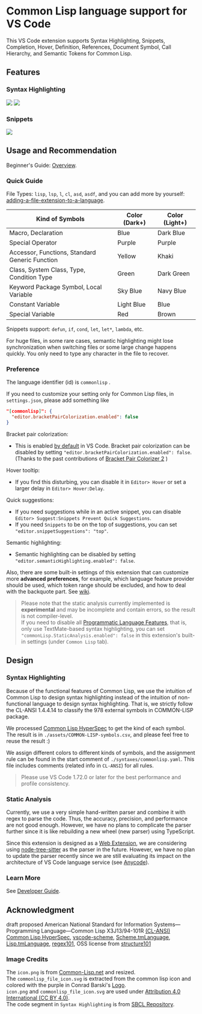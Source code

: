 # Common Lisp language support for VS Code
This VS Code extension supports Syntax Highlighting, Snippets, Completion, Hover, Definition, References, Document Symbol, Call Hierarchy, and Semantic Tokens for Common Lisp.  

## Features

### Syntax Highlighting
<img src="https://raw.githubusercontent.com/qingpeng9802/vscode-common-lisp/master/images/syntax_dark_plus.png">  
  
<img src="https://raw.githubusercontent.com/qingpeng9802/vscode-common-lisp/master/images/syntax_light_plus.png">  

### Snippets
<img src="https://raw.githubusercontent.com/qingpeng9802/vscode-common-lisp/master/images/snippets.gif">

## Usage and Recommendation
Beginner's Guide: [Overview](https://code.visualstudio.com/docs/languages/overview).  

### Quick Guide  

File Types: `lisp`, `lsp`, `l`, `cl`, `asd`, `asdf`, and you can add more by yourself: [adding-a-file-extension-to-a-language](https://code.visualstudio.com/docs/languages/overview#_adding-a-file-extension-to-a-language).

|Kind of Symbols                                           |Color (Dark+)|Color (Light+)|
|-|-|-|
|Macro, Declaration                                        | Blue        | Dark Blue    |
|Special Operator                                          | Purple      | Purple       |
|Accessor, Functions, Standard Generic Function            | Yellow      | Khaki        |
|Class, System Class, Type, Condition Type                 | Green       | Dark Green   |
|Keyword Package Symbol, Local Variable                    | Sky Blue    | Navy Blue    |
|Constant Variable                                         | Light Blue  | Blue         |
|Special Variable                                          | Red         | Brown        |
  
Snippets support: `defun`, `if`, `cond`, `let`, `let*`, `lambda`, etc.
  
For huge files, in some rare cases, semantic highlighting might lose synchronization when switching files or some large change happens quickly. You only need to type any character in the file to recover.

### Preference
The language identifier (id) is `commonlisp` .  

If you need to customize your setting only for Common Lisp files, in `settings.json`, please add something like
```json
"[commonlisp]": {
  "editor.bracketPairColorization.enabled": false
}
```
  
Bracket pair colorization:  
- This is enabled [by default](https://code.visualstudio.com/updates/v1_67#_bracket-pair-colorization-enabled-by-default) in VS Code. Bracket pair colorization can be disabled by setting `"editor.bracketPairColorization.enabled": false`.  
(Thanks to the past contributions of [Bracket Pair Colorizer 2](https://marketplace.visualstudio.com/items?itemName=CoenraadS.bracket-pair-colorizer-2) )
  
Hover tooltip:  
- If you find this disturbing, you can disable it in `Editor> Hover` or set a larger delay in `Editor> Hover:Delay`.

Quick suggestions:
- If you need suggestions while in an active snippet, you can disable `Editor> Suggest:Snippets Prevent Quick Suggestions`.
- If you need `Snippets` to be on the top of suggestions, you can set `"editor.snippetSuggestions": "top"`.

Semantic highlighting:
- Semantic highlighting can be disabled by setting `"editor.semanticHighlighting.enabled": false`.

Also, there are some built-in settings of this extension that can customize more **advanced preferences**,
for example, which language feature provider should be used, which token range should be excluded, and how to deal with the backquote part. See [wiki](https://github.com/qingpeng9802/vscode-common-lisp/wiki/Configuration).  

> Please note that the static analysis currently implemented is **experimental** and may be incomplete and contain errors, so the result is not compiler-level.  
  If you need to disable all [Programmatic Language Features](https://code.visualstudio.com/api/language-extensions/programmatic-language-features), that is, only use TextMate-based syntax highlighting, you can set `"commonLisp.StaticAnalysis.enabled": false` in this extension's built-in settings (under `Common Lisp` tab).

## Design
  
### Syntax Highlighting
Because of the functional features of Common Lisp, we use the intuition of Common Lisp to design syntax highlighting instead of the intuition of non-functional language to design syntax highlighting. That is, we strictly follow the CL-ANSI 1.4.4.14 to classify the 978 external symbols in COMMON-LISP package. 

We processed [Common Lisp HyperSpec](https://www.lispworks.com/documentation/HyperSpec/Front/) to get the kind of each symbol. The result is in `./assets/COMMON-LISP-symbols.csv`, and please feel free to reuse the result :)  

We assign different colors to different kinds of symbols, and the assignment rule can be found in the start comment of `./syntaxes/commonlisp.yaml`. This file includes comments (related info in `CL-ANSI`) for all rules.  

> Please use VS Code 1.72.0 or later for the best performance and profile consistency.  

### Static Analysis
Currently, we use a very simple hand-written parser and combine it with regex to parse the code. Thus, the accuracy, precision, and performance are not good enough. However, we have no plans to complicate the parser further since it is like rebuilding a new wheel (new parser) using TypeScript.    

Since this extension is designed as a [Web Extension](https://code.visualstudio.com/api/extension-guides/web-extensions), we are considering using [node-tree-sitter](https://github.com/tree-sitter/node-tree-sitter) as the parser in the future. However, we have no plan to update the parser recently since we are still evaluating its impact on the architecture of VS Code language service (see [Anycode](https://github.com/microsoft/vscode-anycode)).

### Learn More
See [Developer Guide](https://github.com/qingpeng9802/vscode-common-lisp/blob/master/CONTRIBUTING.md).

## Acknowledgment
draft proposed American National Standard for Information Systems—Programming Language—Common Lisp X3J13/94-101R [(CL-ANSI)](https://franz.com/support/documentation/cl-ansi-standard-draft-w-sidebar.pdf)  
[Common Lisp HyperSpec](https://www.lispworks.com/documentation/HyperSpec/Front/),
[vscode-scheme](https://github.com/sjhuangx/vscode-scheme),
[Scheme.tmLanguage](https://github.com/egrachev/sublime-scheme/blob/master/Scheme.tmLanguage),
[Lisp.tmLanguage](https://github.com/bradrobertson/sublime-packages/blob/master/Lisp/Lisp.tmLanguage),
[regex101](https://regex101.com/),
OSS license from [structure101](https://structure101.com/)  

### Image Credits
The `icon.png` is from [Common-Lisp.net](https://common-lisp.net/) and resized.  
The `commonlisp_file_icon.svg` is extracted from the common lisp icon and colored with the purple in Conrad Barski's [Logo](https://www.lisperati.com/logo.html).  
`icon.png` and `commonlisp_file_icon.svg` are used under [Attribution 4.0 International (CC BY 4.0)](https://creativecommons.org/licenses/by/4.0/).  
The code segment in `Syntax Highlighting` is from [SBCL Repository](https://github.com/sbcl/sbcl).  
